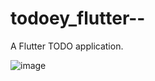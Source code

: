 # todoey_flutter--

A Flutter TODO application.

![image](https://user-images.githubusercontent.com/72429366/151647584-381c1b67-776a-46b6-9505-192b0a32f9b5.png)
